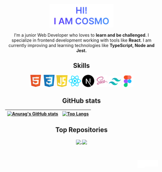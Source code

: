 <div align="center">
<a href="https://cosmoart.github.io">
  <img src="https://github.com/cosmoart/cosmoart/blob/main/assets/hero.webp" alt="Hi!, i am cosmo" width="42%"/>
  </a>
  <p>
    I'm a junior Web Developer who loves to <strong>learn and be challenged</strong>. I specialize in frontend development working with tools like                <strong>React</strong>. I am currently improving and learning technologies like <strong>TypeScript, Node and Jest.</strong>
  </p>
</div>

<h2 align="center">Skills</h2>
<div align="center">
  <img src="https://raw.githubusercontent.com/cosmoart/cosmoart/c4dfb080f5f665ca9c7d7692228dd3e0cddf5aa5/assets/icon-html.svg" width="40" title="HTML"/>
  <img src="https://raw.githubusercontent.com/cosmoart/cosmoart/c4dfb080f5f665ca9c7d7692228dd3e0cddf5aa5/assets/icon-css.svg" width="40" title="CSS"/>
  <img src="https://raw.githubusercontent.com/cosmoart/cosmoart/c4dfb080f5f665ca9c7d7692228dd3e0cddf5aa5/assets/icon-javascript.svg" width="37" title="JavaScript"/>
  <img src="https://raw.githubusercontent.com/cosmoart/cosmoart/c4dfb080f5f665ca9c7d7692228dd3e0cddf5aa5/assets/icon-react.svg" width="40" title="React"/>
  <img src="https://raw.githubusercontent.com/cosmoart/cosmoart/c4dfb080f5f665ca9c7d7692228dd3e0cddf5aa5/assets/icon-nextjs.svg" width="40" title="NextJS"/>
  <img src="https://raw.githubusercontent.com/cosmoart/cosmoart/c4dfb080f5f665ca9c7d7692228dd3e0cddf5aa5/assets/icon-sass.svg" width="40" title="Sass"/>
  <img src="https://raw.githubusercontent.com/cosmoart/cosmoart/c4dfb080f5f665ca9c7d7692228dd3e0cddf5aa5/assets/icon-tailwind.svg" width="40" title="Tailwind"/>
  <img src="https://raw.githubusercontent.com/cosmoart/cosmoart/c4dfb080f5f665ca9c7d7692228dd3e0cddf5aa5/assets/icon-figma.svg" width="37" title="Figma"/>
</div>

<h2 align="center">GitHub stats</h2>

<div align="center">

| [![Anurag's GitHub stats](https://github-readme-stats.vercel.app/api?username=cosmoart&show_icons=true&theme=github_dark)](https://github.com/anuraghazra/github-readme-stats) | [![Top Langs](https://github-readme-stats.vercel.app/api/top-langs/?username=cosmoart&&show_icons=true&theme=github_dark&layout=compact)](https://github.com/anuraghazra/github-readme-stats) |
| ------------- | ------------- |
  
</div>

<h2 align="center">Top Repositories</h2>
  
<div align="center">
  
<a href="https://github.com/cosmoart/Space-tourism">
  <img align="center" src="https://github-readme-stats.vercel.app/api/pin/?username=cosmoart&repo=Space-tourism&show_icons=true&theme=github_dark" />
</a>
<a href="https://github.com/cosmoart/Where-in-the-world">
  <img align="center" src="https://github-readme-stats.vercel.app/api/pin/?username=cosmoart&repo=Where-in-the-world&show_icons=true&theme=github_dark" />
</a>
  
</div>

<br />
<br />
<br />

<a href="https://www.instagram.com/cosmo_art0/">
  <img align="right" alt="Instagram" width="22px" src="https://github.com/cosmoart/cosmoart/blob/main/assets/instagram.svg" />
</a>
<a href="https://discord.com/users/734087835472232559">
  <img align="right" alt="Discord" width="22px" src="https://github.com/cosmoart/cosmoart/blob/main/assets/discord.svg" />
</a>
<a href="mailto:cosmohydra17@gmail.com">
  <img align="right" alt="Mail" width="22px"  height="27px" src="https://github.com/cosmoart/cosmoart/blob/main/assets/gmail.svg" />
</a>
